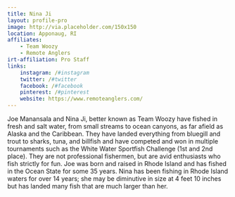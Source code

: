 ```yaml
---
title: Nina Ji
layout: profile-pro
image: http://via.placeholder.com/150x150
location: Apponaug, RI
affiliates: 
    - Team Woozy
    - Remote Anglers
irt-affiliation: Pro Staff
links:
    instagram: /#instagram
    twitter: /#twitter
    facebook: /#facebook
    pinterest: /#pinterest
    website: https://www.remoteanglers.com/
---
```


Joe Manansala and Nina Ji, better known as Team Woozy have fished in fresh and salt water, from small streams to ocean canyons, as far afield as Alaska and the Caribbean. They have landed everything from bluegill and trout to sharks, tuna, and billfish and have competed and won in multiple tournaments such as the White Water Sportfish Challenge (1st and 2nd place). They are not professional fishermen, but are avid enthusiasts who fish strictly for fun. Joe was born and raised in Rhode Island and has fished in the Ocean State for some 35 years. Nina has been fishing in Rhode Island waters for over 14 years; she may be diminutive in size at 4 feet 10 inches but has landed many fish that are much larger than her.